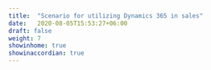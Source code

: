 ```yaml
---
title:  "Scenario for utilizing Dynamics 365 in sales"
date:   2020-08-05T15:53:27+06:00
draft: false
weight: 7
showinhome: true
showinaccordian: true
---
```


